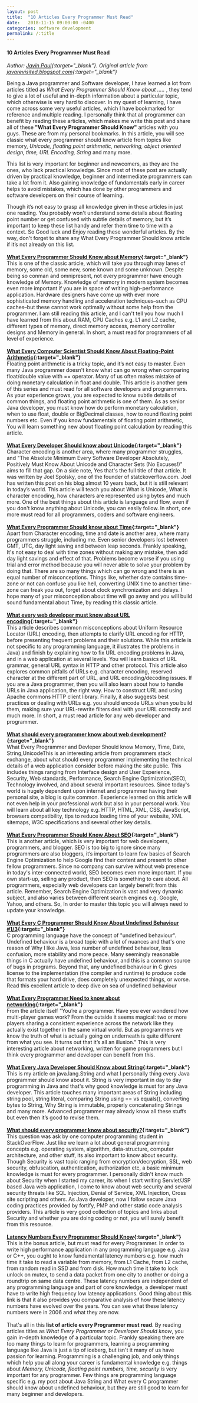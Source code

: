 ```yaml
---
layout: post
title:  "10 Articles Every Programmer Must Read"
date:   2018-11-15 09:00:00 -0400
categories: software development
permalink: /:title
---
```

#### 10 Articles Every Programmer Must Read
*Author: [Javin Paul](https://plus.google.com/114528699166048052030){:target="_blank"}. Original article from  [javarevisited.blogspot.com](https://javarevisited.blogspot.com/2014/05/10-articles-every-programmer-must-read.html){:target="_blank"}*  
  
Being a Java programmer and Software developer, I have learned a lot from articles titled as _What Every Programmer Should Know about ....._ , they tend to give a lot of useful and in-depth information about a particular topic, which otherwise is very hard to discover. In my quest of learning, I have come across some very useful articles, which I have bookmarked for reference and multiple reading. I personally think that all programmer can benefit by reading these articles, which makes me write this post and share all of these **"What Every Programmer Should Know"** articles with you guys. These are from my personal bookmarks. In this article, you will see classic what every programmer should know article from topics like memory, *Unicode, floating point arithmetic, networking, object oriented design, time, URL Encoding, String* and many more.

This list is very important for beginner and newcomers, as they are the ones, who lack practical knowledge. Since most of these post are actually driven by practical knowledge, beginner and intermediate programmers can take a lot from it. Also gaining knowledge of fundamentals early in career helps to avoid mistakes, which has done by other programmers and software developers on their course of learning.

Though it’s not easy to grasp all knowledge given in these articles in just one reading. You probably won't understand some details about floating point number or get confused with subtle details of memory, but it’s important to keep these list handy and refer them time to time with a context. So Good luck and Enjoy reading these wonderful articles.   By the way, don't forget to share any What Every Programmer Should know article if it’s not already on this list.
<br /><br />
**[What Every Programmer Should Know about Memory](https://akkadia.org/drepper/cpumemory.pdf){:target="_blank"}**  
This is one of the classic article, which will take you through may lanes of memory, some old, some new, some known and some unknown. Despite being so conman and omnipresent, not every programmer have enough knowledge of Memory. Knowledge of memory in modern system becomes even more important if you are in space of writing high-performance application. Hardware designers have come up with ever more sophisticated memory handling and acceleration techniques–such as CPU caches–but these cannot work optimally without some help from the programmer.  I am still reading this article, and I can't tell you how much I have learned from this about RAM, CPU Caches e.g. L1 and L2 cache, different types of memory, direct memory access, memory controller designs and Memory in general. In short, a must read for programmers of all level of experience.
<br /><br />
**[What Every Computer Scientist Should Know About Floating-Point Arithmetic](https://docs.oracle.com/cd/E19957-01/806-3568/ncg_goldberg.html){:target="_blank"}**  
Floating point arithmetic is a tricky topic, and it’s not easy to master. Even many Java programmer doesn't know what can go wrong when comparing float/double value with == operator. Many of us often makes mistake of doing monetary calculation in float and double. This article is another gem of this series and must read for all software developers and programmers. As your experience grows, you are expected to know subtle details of common things, and floating point arithmetic is one of them. As as senior Java developer, you must know how do perform monetary calculation, when to use float, double or BigDecimal classes, how to round floating point numbers etc. Even if you know fundamentals of floating point arithmetic, You will learn something new about floating point calculation by reading this article.
<br /><br />
**[What Every Developer Should know about Unicode](https://www.joelonsoftware.com/2003/10/08/the-absolute-minimum-every-software-developer-absolutely-positively-must-know-about-unicode-and-character-sets-no-excuses/){:target="_blank"}**  
Character encoding is another area, where many programmer struggles, and "The Absolute Minimum Every Software Developer Absolutely, Positively Must Know About Unicode and Character Sets (No Excuses!)" aims to fill that gap. On a side note, Yes that's the full title of that article. It was written by Joel Spolsky, one of the founder of statckoverflow.com. Joel has written this post on his blog almost 10 years back, but it is still relevant in today’s world. This article will teach you about What is Unicode, What is character encoding, how characters are represented using bytes and much more. One of the best things about this article is language and flow, even if you don't know anything about Unicode, you can easily follow. In short, one more must read for all programmers, coders and software engineers.
<br /><br />
**[What Every Programmer Should know about Time](https://unix4lyfe.org/time/?v=1){:target="_blank"}**  
Apart from Character encoding, time and date is another area, where many programmers struggle, including me. Even senior developers lost between GMT, UTC, day light saving and between leap seconds. Frankly speaking, It's not easy to deal with time zones without making any mistake, then add day light savings and effect of that. Problems become worse if you using trial and error method because you will never able to solve your problem by doing that. There are so many things which can go wrong and there is an equal number of misconceptions. Things like, whether date contains time-zone or not can confuse you like hell, converting UNIX time to another time-zone can freak you out, forget about clock synchronization and delays. I hope many of your misconception about time will go away and you will build sound fundamental about Time, by reading this classic article.
<br /><br />
**[What every web developer must know about URL encoding](http://www.talisman.org/~erlkonig/misc/lunatech%5Ewhat-every-webdev-must-know-about-url-encoding/){:target="_blank"}**  
This article describes common misconceptions about Uniform Resource Locator (URL) encoding, then attempts to clarify URL encoding for HTTP, before presenting frequent problems and their solutions. While this article is not specific to any programming language, it illustrates the problems in Java) and finish by explaining how to fix URL encoding problems in Java, and in a web application at several levels. You will learn basics of URL grammar, general URL syntax in HTTP and other protocol. This article also explores common pitfalls of URLs e.g. character encoding, reserved character at the different part of URL, and URL encoding/decoding issues. If you are a Java programmer, then you will also learn about how to handle URLs in Java application, the right way. How to construct URL and using Apache commons HTTP client library. Finally, it also suggests best practices or dealing with URLs e.g. you should encode URLs when you build them, making sure your URL-rewrite filters deal with your URL correctly and much more. In short, a must read article for any web developer and programmer.
<br /><br />
**[What should every programmer know about web development?](https://softwareengineering.stackexchange.com/questions/46716/what-technical-details-should-a-programmer-of-a-web-application-consider-before){:target="_blank"}**  
What Every Programmer and Devleper Should know Memory, Time, Date, String,UnicodeThis is an interesting article from programmers stack exchange, about what should every programmer implementing the technical details of a web application consider before making the site public. This includes things ranging from Interface design and User Experience, Security, Web standards, Performance, Search Engine Optimization(SEO), Technology involved, and about several important resources. Since today's world is hugely dependent upon internet and programmer having their personal site, a blog is quite common. Experience learned on this article will not even help in your professional work but also in your personal work. You will learn about all key technology e.g. HTTP, HTML, XML, CSS, JavaScript, browsers compatibility, tips to reduce loading time of your website, XML sitemaps, W3C specifications and several other key details.
<br /><br />
**[What Every Programmer Should Know About SEO](http://katemats.com/what-every-programmer-should-know-about-seo/){:target="_blank"}**  
This is another article, which is very important for web developers, programmers, and blogger. SEO is too big to ignore since many programmers are also bloggers, it’s important to learn few basics of Search Engine Optimization to help Google find their content and present to other fellow programmers. Since no company can survive without web presence in today's inter-connected world, SEO becomes even more important. If you own start-up, selling any product, then SEO is something to care about. All programmers, especially web developers can largely benefit from this article. Remember, Search Engine Optimization is vast and very dynamic subject, and also varies between different search engines e.g. Google, Yahoo, and others. So, In order to master this topic you will always need to update your knowledge.
<br /><br />
**[What Every C Programmer Should Know About Undefined Behaviour #1/3](http://blog.llvm.org/2011/05/what-every-c-programmer-should-know.html){:target="_blank"}**  
C programming language have the concept of "undefined behaviour". Undefined behaviour is a broad topic with a lot of nuances and that's one reason of Why I like Java, less number of undefined behaviour, less confusion, more stability and more peace. Many seemingly reasonable things in C actually have undefined behaviour, and this is a common source of bugs in programs. Beyond that, any undefined behaviour in C gives license to the implementation (the compiler and runtime) to produce code that formats your hard drive, does completely unexpected things, or worse. Read this excellent article to deep dive on sea of undefined behaviour
<br /><br />
**[What Every Programmer Need to know about networking](https://gafferongames.com/post/what_every_programmer_needs_to_know_about_game_networking/){:target="_blank"}**  
From the article itself "You’re a programmer. Have you ever wondered how multi-player games work? From the outside it seems magical: two or more players sharing a consistent experience across the network like they actually exist together in the same virtual world. But as programmers we know the truth of what is actually going on underneath is quite different from what you see. It turns out that it’s all an illusion." This is very interesting article about networking, written for game programmers but I think every programmer and developer can benefit from this.
<br /><br />
**[What Every Java Developer Should Know about String](https://javarevisited.blogspot.com/2013/07/java-string-tutorial-and-examples-beginners-programming.html){:target="_blank"}**  
This is my article on java.lang.String and what I personally thing every Java programmer should know about it. String is very important in day to day programming in Java and that's why good knowledge is must for any Java developer. This article touches many important areas of String including string pool, string literal, comparing String using == vs equals(), converting bytes to String, Why String is immutable, properly concatenating Strings and many more. Advanced programmer may already know all these stuffs but even then it’s good to revise them.
<br /><br />
**[What should every programmer know about security?](https://stackoverflow.com/questions/2794016/what-should-every-programmer-know-about-security){:target="_blank"}**  
This question was ask by one computer programming student in StackOverFlow. Just like we learn a lot about general programming concepts e.g. operating system, algorithm, data-structure, computer architecture, and other stuff, its also important to know about security. Though Security is vast topic ranging from encryption/decryption, SSL, web security, obfuscation, authentication, authorization etc, a basic minimum knowledge is must for every programmer. I personally didn't know much about Security when I started my career, its when I start writing Servlet/JSP based Java web application, I come to know about web security and several security threats like SQL Injection, Denial of Service, XML Injection, Cross site scripting and others. As Java developer, now I follow secure Java coding practices provided by fortify, PMP and other static code analysis providers.  This article is very good collection of topics and links about Security and whether you are doing coding or not, you will surely benefit from this resource.
<br /><br />
**[Latency Numbers Every Programmer Should Know](https://people.eecs.berkeley.edu/~rcs/research/interactive_latency.html){:target="_blank"}**  
This is the bonus article, but must read for every Programmer. In order to write high performance application in any programming language e.g. Java or C++, you ought to know fundamental latency numbers e.g. how much time it take to read a variable from memory, from L1 Cache, from L2 cache, from random read in SSD and from disk. How much time it take to lock unlock on mutex, to send a data packet from one city to another or doing a roundtrip on same data centre. These latency numbers are independent of any programming language and part of core knowledge, a developer must have to write high frequency low latency applications. Good thing about this link is that it also provides you comparative analysis of how these latency numbers have evolved over the years. You can see what these latency numbers were in 2006 and what they are now.
<br /><br />
That's all in this **list of article every Programmer must read**. By reading articles titles as *What Every Programmer or Developer Should know*, you gain in-depth knowledge of a particular topic. Frankly speaking there are too many things to learn for programmers, learning a programming language like Java is just a tip of iceberg, but isn't it many of us have passion for learning. Programming is a challenging job, and only things which help you all along your career is fundamental knowledge e.g. things about *Memory, Unicode, floating point numbers, time, security* is very important for any programmer. Few things are programming language specific e.g. my post about Java String and What every C programmer should know about undefined behaviour, but they are still good to learn for many beginner and developers.  